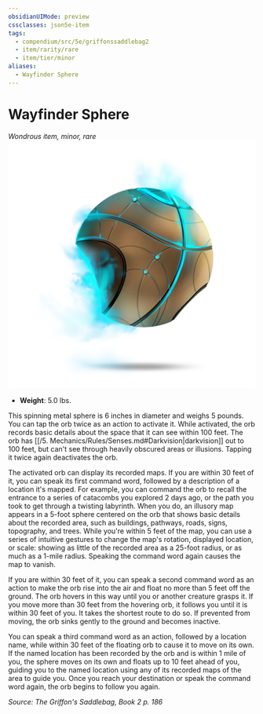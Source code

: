 ```yaml
---
obsidianUIMode: preview
cssclasses: json5e-item
tags:
  - compendium/src/5e/griffonssaddlebag2
  - item/rarity/rare
  - item/tier/minor
aliases:
  - Wayfinder Sphere
---
```

# Wayfinder Sphere
*Wondrous item, minor, rare*  
![](https://raw.githubusercontent.com/TheGiddyLimit/homebrew-img/main/img/GriffonsSaddlebag2/Items/Wayfinder-Sphere.webp#right)  

- **Weight**: 5.0 lbs.

This spinning metal sphere is 6 inches in diameter and weighs 5 pounds. You can tap the orb twice as an action to activate it. While activated, the orb records basic details about the space that it can see within 100 feet. The orb has [[/5. Mechanics/Rules/Senses.md#Darkvision\|darkvision]] out to 100 feet, but can't see through heavily obscured areas or illusions. Tapping it twice again deactivates the orb.

The activated orb can display its recorded maps. If you are within 30 feet of it, you can speak its first command word, followed by a description of a location it's mapped. For example, you can command the orb to recall the entrance to a series of catacombs you explored 2 days ago, or the path you took to get through a twisting labyrinth. When you do, an illusory map appears in a 5-foot sphere centered on the orb that shows basic details about the recorded area, such as buildings, pathways, roads, signs, topography, and trees. While you're within 5 feet of the map, you can use a series of intuitive gestures to change the map's rotation, displayed location, or scale: showing as little of the recorded area as a 25-foot radius, or as much as a 1-mile radius. Speaking the command word again causes the map to vanish.

If you are within 30 feet of it, you can speak a second command word as an action to make the orb rise into the air and float no more than 5 feet off the ground. The orb hovers in this way until you or another creature grasps it. If you move more than 30 feet from the hovering orb, it follows you until it is within 30 feet of you. It takes the shortest route to do so. If prevented from moving, the orb sinks gently to the ground and becomes inactive.

You can speak a third command word as an action, followed by a location name, while within 30 feet of the floating orb to cause it to move on its own. If the named location has been recorded by the orb and is within 1 mile of you, the sphere moves on its own and floats up to 10 feet ahead of you, guiding you to the named location using any of its recorded maps of the area to guide you. Once you reach your destination or speak the command word again, the orb begins to follow you again.

*Source: The Griffon's Saddlebag, Book 2 p. 186*
